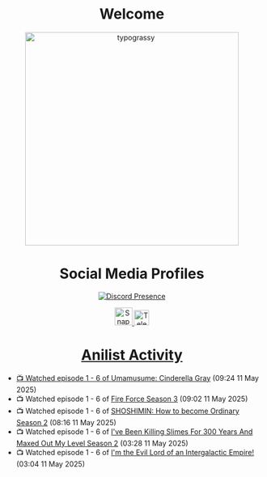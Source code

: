 <div align="center">

# Welcome
<a href="https://github.com/kawarimidoll/typograssy">
    <img alt="typograssy" src="https://typograssy.deno.dev/api?text=%E3%82%88%E3%81%86%E3%81%93%E3%81%9D%E3%81%BF%E3%81%AA%E3%81%95%E3%82%93%20-%20Sheby--&&l0=none&l1=82d9d0&l2=027353&l3=038c4c&l4=01402e&bg=none&frame=none&speed=100&comment=" width="421.99">
</a>

</div>

<div align="center">

# Social Media Profiles

[![Discord Presence](https://lanyard.cnrad.dev/api/612532963938271232)](https://discord.com/users/612532963938271232)


<a href="https://www.snapchat.com/add/a.sheby" title="Snapchat Profile">
    <img src="https://www.freepnglogos.com/uploads/snapchat-logo-png-0.png" width="35" alt="Snapchat Logo" />


<a href="https://t.me/ASheby" title="Telegram Profile">
    <img src="https://www.freepnglogos.com/uploads/telegram-logo-png-0.png" width="30" alt="Telegram Logo" />


</div>

<div align="center">

# Anilist Activity

</div>

<!-- ANILIST_ACTIVITY:start -->

-   📺 Watched episode 1 - 6 of [Umamusume: Cinderella Gray](https://anilist.co/anime/180516) (09:24 11 May 2025)
-   📺 Watched episode 1 - 6 of [Fire Force Season 3](https://anilist.co/anime/149118) (09:02 11 May 2025)
-   📺 Watched episode 1 - 6 of [SHOSHIMIN: How to become Ordinary Season 2](https://anilist.co/anime/181182) (08:16 11 May 2025)
-   📺 Watched episode 1 - 6 of [I've Been Killing Slimes For 300 Years And Maxed Out My Level Season 2](https://anilist.co/anime/143337) (03:28 11 May 2025)
-   📺 Watched episode 1 - 6 of [I'm the Evil Lord of an Intergalactic Empire!](https://anilist.co/anime/183274) (03:04 11 May 2025)

<!-- ANILIST_ACTIVITY:end -->
